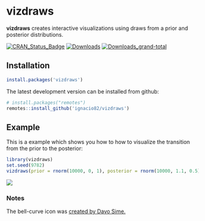 <!-- README.md is generated from README.Rmd. Please edit that file -->

vizdraws
========

**vizdraws** creates interactive visualizations using draws from a prior
and posterior distributions.

[![CRAN\_Status\_Badge](https://www.r-pkg.org/badges/version/vizdraws?color=blue)](https://cran.r-project.org/package=vizdraws)
[![Downloads](https://cranlogs.r-pkg.org/badges/vizdraws?color=blue)](https://cran.r-project.org/package=vizdraws)
[![Downloads\_grand-total](https://cranlogs.r-pkg.org/badges/grand-total/vizdraws?color=blue)](https://cran.r-project.org/package=vizdraws)

Installation
------------

``` r
install.packages('vizdraws')
```

The latest development version can be installed from github:

``` r
# install.packages("remotes")
remotes::install_github('ignacio82/vizdraws')
```

Example
-------

This is a example which shows you how to how to visualize the transition
from the prior to the posterior:

``` r
library(vizdraws)
set.seed(9782)
vizdraws(prior = rnorm(10000, 0, 1), posterior = rnorm(10000, 1.1, 0.5), MME = 0.5, threshold = 0.8)
```

![](https://ignacio.martinez.fyi/Posterior.gif)

### Notes

The bell-curve icon was [created by Davo
Sime.](https://thenounproject.com/term/bell-curve/614251/)

